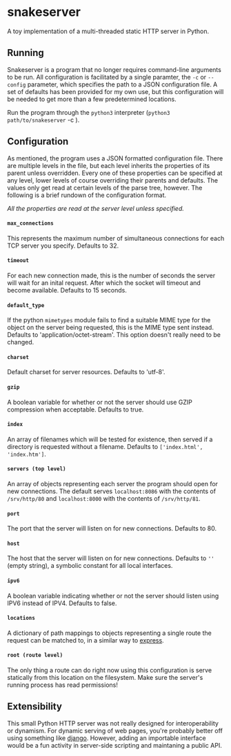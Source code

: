# snakeserver

A toy implementation of a multi-threaded static HTTP server in Python.

## Running

Snakeserver is a program that no longer requires command-line arguments to be
run. All configuration is facilitated by a single paramter, the `-c` or
`--config` parameter, which specifies the path to a JSON configuration file. A
set of defaults has been provided for my own use, but this configuration will
be needed to get more than a few predetermined locations.

Run the program through the `python3` interpreter
(`python3 path/to/snakeserver` -c <config file destination>).

## Configuration

As mentioned, the program uses a JSON formatted configuration file. There are
multiple levels in the file, but each level inherits the properties of its 
parent unless overridden. Every one of these properties can be specified
at any level, lower levels of course overriding their parents and defaults.
The values only get read at certain levels of the parse tree, however.
The following is a brief rundown of the configuration format.

*All the properties are read at the server level unless specified.*

#### `max_connections`
This represents the maximum number of simultaneous connections for each TCP 
server you specify. Defaults to 32.

#### `timeout`
For each new connection made, this is the number of seconds the server will
wait for an inital request. After which the socket will timeout and become
available. Defaults to 15 seconds.

#### `default_type`
If the python `mimetypes` module fails to find a suitable MIME type for the
object on the server being requested, this is the MIME type sent instead.
Defaults to 'application/octet-stream'. This option doesn't really need to
be changed.

#### `charset`
Default charset for server resources. Defaults to 'utf-8'.

#### `gzip`
A boolean variable for whether or not the server should use GZIP compression
when acceptable. Defaults to true.

#### `index`
An array of filenames which will be tested for existence, then served if a 
directory is requested without a filename. Defaults to 
`['index.html', 'index.htm']`.

#### `servers (top level)`
An array of objects representing each server the program should open for new 
connections. The default serves `localhost:8086` with the contents of 
`/srv/http/80` and `localhost:8000` with the contents of `/srv/http/81`.

#### `port`
The port that the server will listen on for new connections. Defaults to 80.

#### `host`
The host that the server will listen on for new connections. Defaults to 
`''` (empty string), a symbolic constant for all local interfaces.

#### `ipv6`
A boolean variable indicating whether or not the server should listen using
IPV6 instead of IPV4. Defaults to false.

#### `locations`
A dictionary of path mappings to objects representing a single route the
request can be matched to, in a similar way to [express](express.js).

#### `root (route level)`
The only thing a route can do right now using this configuration is serve
statically from this location on the filesystem. Make sure the server's
running process has read permissions!

## Extensibility

This small Python HTTP server was not really designed for interoperability
or dynamism. For dynamic serving of web pages, you're probably better
off using something like [django](django). However, adding an importable
interface would be a fun activity in server-side scripting and maintaning
a public API.

[express]: http://expressjs.com/
[django]: https://www.djangoproject.com/